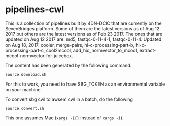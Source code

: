 # pipelines-cwl

This is a collection of pipelines built by 4DN-DCIC that are currently on the SevenBridges platform.
Some of them are the latest versions as of Aug 12 2017 but others are the latest versions as of Feb 23 2017.
The ones that are updated on Aug 12 2017 are: md5, fastqc-0-11-4-1, fastqc-0-11-4.
Updated on Aug 18, 2017: cooler, merge-pairs, hi-c-processing-part-b, hi-c-processing-part-c, cool2mcool, add_hic_normvector_to_mcool, extract-mcool-normvector-for-juicebox.


The content has been generated by the following command.
```
source download.sh 
```
For this to work, you need to have SBG_TOKEN as an environmental variable on your machine.



To convert sbg cwl to awsem cwl in a batch, do the following
```
source convert.sh
```
This one assumes Mac (`xargs -I{}` instead of `xargs -i`).


